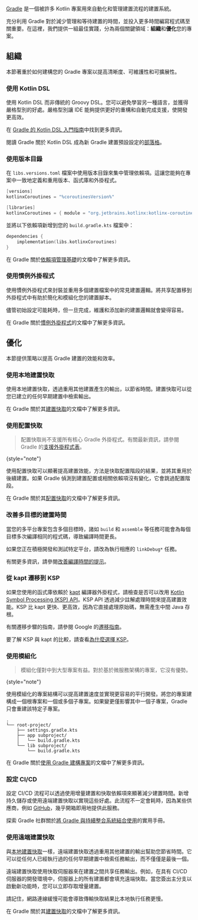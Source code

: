 [//]: # (title: Gradle 最佳實踐)

[Gradle](https://docs.gradle.org/current/userguide/userguide.html) 是一個被許多 Kotlin 專案用來自動化和管理建置流程的建置系統。

充分利用 Gradle 對於減少管理和等待建置的時間，並投入更多時間編寫程式碼至關重要。在這裡，我們提供一組最佳實踐，分為兩個關鍵領域：**組織**和**優化**您的專案。

## 組織

本節著重於如何建構您的 Gradle 專案以提高清晰度、可維護性和可擴展性。

### 使用 Kotlin DSL

使用 Kotlin DSL 而非傳統的 Groovy DSL。您可以避免學習另一種語言，並獲得嚴格型別的好處。嚴格型別讓 IDE 能夠提供更好的重構和自動完成支援，使開發更高效。

在 [Gradle 的 Kotlin DSL 入門指南](https://docs.gradle.org/current/userguide/kotlin_dsl.html)中找到更多資訊。

閱讀 Gradle 關於 Kotlin DSL 成為新 Gradle 建置預設設定的[部落格](https://blog.gradle.org/kotlin-dsl-is-now-the-default-for-new-gradle-builds)。

### 使用版本目錄

在 `libs.versions.toml` 檔案中使用版本目錄來集中管理依賴項。這讓您能夠在專案中一致地定義和重用版本、函式庫和外掛程式。

```kotlin
[versions]
kotlinxCoroutines = "%coroutinesVersion%"

[libraries]
kotlinxCoroutines = { module = "org.jetbrains.kotlinx:kotlinx-coroutines-core", version.ref = "kotlinxCoroutines" }
```

並將以下依賴項新增到您的 `build.gradle.kts` 檔案中：

```kotlin
dependencies {
    implementation(libs.kotlinxCoroutines)
}
```

在 Gradle 關於[依賴項管理基礎](https://docs.gradle.org/current/userguide/dependency_management_basics.html#version_catalog)的文檔中了解更多資訊。

### 使用慣例外掛程式

<primary-label ref="advanced"/>

使用慣例外掛程式來封裝並重用多個建置檔案中的常見建置邏輯。將共享配置移到外掛程式中有助於簡化和模組化您的建置腳本。

儘管初始設定可能耗時，但一旦完成，維護和添加新的建置邏輯就會變得容易。

在 Gradle 關於[慣例外掛程式](https://docs.gradle.org/current/userguide/custom_plugins.html#sec:convention_plugins)的文檔中了解更多資訊。

## 優化

本節提供策略以提高 Gradle 建置的效能和效率。

### 使用本地建置快取

使用本地建置快取，透過重用其他建置產生的輸出，以節省時間。建置快取可以從您已建立的任何早期建置中檢索輸出。

在 Gradle 關於其[建置快取](https://docs.gradle.org/current/userguide/build_cache.html)的文檔中了解更多資訊。

### 使用配置快取

> 配置快取尚不支援所有核心 Gradle 外掛程式。有關最新資訊，請參閱 Gradle 的[支援外掛程式表](https://docs.gradle.org/current/userguide/configuration_cache.html#config_cache:plugins:core)。
>
{style="note"}

使用配置快取可以顯著提高建置效能，方法是快取配置階段的結果，並將其重用於後續建置。如果 Gradle 偵測到建置配置或相關依賴項沒有變化，它會跳過配置階段。

在 Gradle 關於其[配置快取](https://docs.gradle.org/current/userguide/configuration_cache.html)的文檔中了解更多資訊。

### 改善多目標的建置時間

當您的多平台專案包含多個目標時，諸如 `build` 和 `assemble` 等任務可能會為每個目標多次編譯相同的程式碼，導致編譯時間更長。

如果您正在積極開發和測試特定平台，請改為執行相應的 `linkDebug*` 任務。

有關更多資訊，請參閱[改善編譯時間的提示](native-improving-compilation-time.md#gradle-configuration)。

### 從 kapt 遷移到 KSP

如果您使用的函式庫依賴於 [kapt](kapt.md) 編譯器外掛程式，請檢查是否可以改用 [Kotlin Symbol Processing (KSP) API](ksp-overview.md)。KSP API 透過減少註解處理時間來提高建置效能。KSP 比 kapt 更快、更高效，因為它直接處理原始碼，無需產生中間 Java 存根。

有關遷移步驟的指南，請參閱 Google 的[遷移指南](https://developer.android.com/build/migrate-to-ksp)。

要了解 KSP 與 kapt 的比較，請查看[為什麼選擇 KSP](ksp-why-ksp.md)。

### 使用模組化

<primary-label ref="advanced"/>

> 模組化僅對中到大型專案有益。對於基於微服務架構的專案，它沒有優勢。
>
{style="note"}

使用模組化的專案結構可以提高建置速度並實現更容易的平行開發。將您的專案建構成一個根專案和一個或多個子專案。如果變更僅影響其中一個子專案，Gradle 只會重建該特定子專案。

```none
.
└── root-project/
    ├── settings.gradle.kts
    ├── app subproject/
    │   └── build.gradle.kts
    └── lib subproject/
        └── build.gradle.kts
```

在 Gradle 關於[使用 Gradle 建構專案](https://docs.gradle.org/current/userguide/multi_project_builds.html)的文檔中了解更多資訊。

### 設定 CI/CD
<primary-label ref="advanced"/>

設定 CI/CD 流程可以透過使用增量建置和快取依賴項來顯著減少建置時間。新增持久儲存或使用遠端建置快取以實現這些好處。此流程不一定會耗時，因為某些供應商，例如 [GitHub](https://github.com/features/actions)，幾乎開箱即用地提供此服務。

探索 Gradle 社群關於[將 Gradle 與持續整合系統結合使用](https://cookbook.gradle.org/ci/)的實用手冊。

### 使用遠端建置快取
<primary-label ref="advanced"/>

與[本地建置快取](#use-local-build-cache)一樣，遠端建置快取透過重用其他建置的輸出幫助您節省時間。它可以從任何人已經執行過的任何早期建置中檢索任務輸出，而不僅僅是最後一個。

遠端建置快取使用快取伺服器來在建置之間共享任務輸出。例如，在具有 CI/CD 伺服器的開發環境中，伺服器上的所有建置都會填充遠端快取。當您簽出主分支以啟動新功能時，您可以立即存取增量建置。

請記住，網路連線緩慢可能會導致傳輸快取結果比本地執行任務更慢。

在 Gradle 關於其[建置快取](https://docs.gradle.org/current/userguide/build_cache.html)的文檔中了解更多資訊。